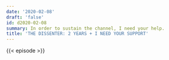 ```yaml
---
date: '2020-02-08'
draft: 'false'
id: d2020-02-08
summary: In order to sustain the channel, I need your help.
title: 'THE DISSENTER: 2 YEARS + I NEED YOUR SUPPORT'
---
```

{{< episode >}}
